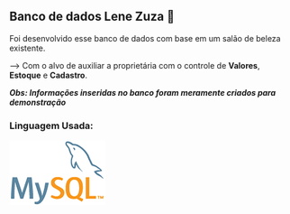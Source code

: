 ## Banco de dados Lene Zuza 🏦

 Foi desenvolvido esse banco de dados com base em um salão de beleza existente.

 --> Com o alvo de auxiliar a proprietária com o controle de **Valores**, **Estoque** e **Cadastro**.

 _**Obs: Informações inseridas no banco foram meramente criados para demonstração**_

### Linguagem Usada:

![Logo MySQL](https://raw.githubusercontent.com/docker-library/docs/c408469abbac35ad1e4a50a6618836420eb9502e/mysql/logo.png)
